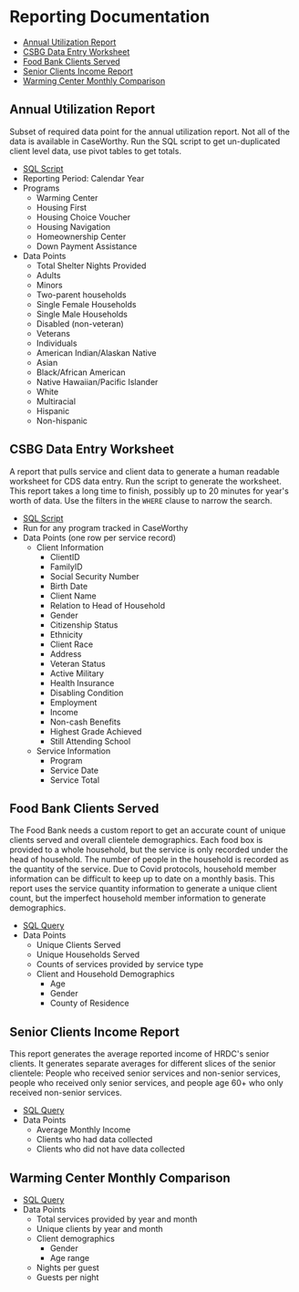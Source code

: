# Reporting Documentation

- [Annual Utilization Report](#annual-utilization-report)
- [CSBG Data Entry Worksheet](#csbg-data-entry-worksheet)
- [Food Bank Clients Served](#food-bank-clients-served)
- [Senior Clients Income Report](#senior-clients-income-report)
- [Warming Center Monthly Comparison](#warming-center-monthly-comparison)

## Annual Utilization Report

Subset of required data point for the annual utilization report. Not all of the data is available in CaseWorthy. Run the SQL script to get un-duplicated client level data, use pivot tables to get totals.

- [SQL Script](AUR/AUR2020.sql)
- Reporting Period: Calendar Year
- Programs
  - Warming Center
  - Housing First
  - Housing Choice Voucher
  - Housing Navigation
  - Homeownership Center
  - Down Payment Assistance
- Data Points
    - Total Shelter Nights Provided
    - Adults
    - Minors
    - Two-parent households
    - Single Female Households
    - Single Male Households
    - Disabled (non-veteran)
    - Veterans
    - Individuals
    - American Indian/Alaskan Native
    - Asian
    - Black/African American
    - Native Hawaiian/Pacific Islander
    - White
    - Multiracial
    - Hispanic
    - Non-hispanic

## CSBG Data Entry Worksheet

A report that pulls service and client data to generate a human readable worksheet for CDS data entry. Run the script to generate the worksheet. This report takes a long time to finish, possibly up to 20 minutes for year's worth of data. Use the filters in the `WHERE` clause to narrow the search.

- [SQL Script](CSBG/CSBG_DE_worksheet.sql)
- Run for any program tracked in CaseWorthy
- Data Points (one row per service record)
  - Client Information
      - ClientID
      - FamilyID
      - Social Security Number
      - Birth Date
      - Client Name
      - Relation to Head of Household
      - Gender
      - Citizenship Status
      - Ethnicity
      - Client Race
      - Address
      - Veteran Status
      - Active Military
      - Health Insurance
      - Disabling Condition
      - Employment
      - Income
      - Non-cash Benefits
      - Highest Grade Achieved
      - Still Attending School
  - Service Information
      - Program
      - Service Date
      - Service Total


## Food Bank Clients Served

The Food Bank needs a custom report to get an accurate count of unique clients served and overall clientele demographics. Each food box is provided to a whole household, but the service is only recorded under the head of household. The number of people in the household is recorded as the quantity of the service. Due to Covid protocols, household member information can be difficult to keep up to date on a monthly basis. This report uses the service quantity information to generate a unique client count, but the imperfect household member information to generate demographics. 

- [SQL Query](Food_Bank/clients_served.sql)
- Data Points
  - Unique Clients Served
  - Unique Households Served
  - Counts of services provided by service type
  - Client and Household Demographics
    - Age
    - Gender
    - County of Residence


## Senior Clients Income Report

This report generates the average reported income of HRDC's senior clients. It generates separate averages for different slices of the senior clientele: People who received senior services and non-senior services, people who received only senior services, and people age 60+ who only received non-senior services.

- [SQL Query](senior_programs/seniorsincome.sql)
- Data Points
  - Average Monthly Income
  - Clients who had data collected
  - Clients who did not have data collected

## Warming Center Monthly Comparison

- [SQL Query](warming_center/wc_monthly_comparison.sql)
- Data Points
  - Total services provided by year and month
  - Unique clients by year and month
  - Client demographics
    - Gender
    - Age range
  - Nights per guest
  - Guests per night
